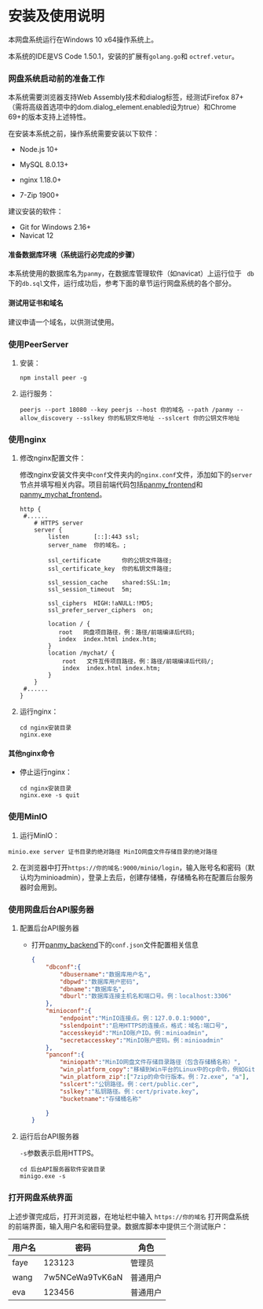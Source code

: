 # 安装及使用说明

本网盘系统运行在Windows 10 x64操作系统上。

本系统的IDE是VS Code 1.50.1，安装的扩展有`golang.go`和 `octref.vetur`。

### 网盘系统启动前的准备工作

本系统需要浏览器支持Web Assembly技术和dialog标签，经测试Firefox 87+（需将高级首选项中的dom.dialog_element.enabled设为true）和Chrome 69+的版本支持上述特性。

在安装本系统之前，操作系统需要安装以下软件：

- Node.js 10+

- MySQL 8.0.13+
- nginx 1.18.0+
- 7-Zip 1900+

建议安装的软件：

- Git for  Windows 2.16+
- Navicat 12




#### 准备数据库环境（系统运行必完成的步骤）

本系统使用的数据库名为`panmy`，在数据库管理软件（如navicat）上运行位于 ` db`  下的`db.sql`文件，运行成功后，参考下面的章节运行网盘系统的各个部分。

#### 测试用证书和域名

建议申请一个域名，以供测试使用。



### 使用PeerServer

1. 安装：

  
   ```
   npm install peer -g
   ```


2. 运行服务：

   ```
   peerjs --port 18080 --key peerjs --host 你的域名 --path /panmy --allow_discovery --sslkey 你的私钥文件地址 --sslcert 你的公钥文件地址
   ```



### 使用nginx

1. 修改nginx配置文件：

   修改nginx安装文件夹中`conf`文件夹内的`nginx.conf`文件，添加如下的`server`节点并填写相关内容。项目前端代码包括[panmy_frontend](https://github.com/tang5468484/panmy_frontend)和[panmy_mychat_frontend](https://github.com/tang5468484/panmy_mychat_frontend)。

   ```
   http {   
   	#......
       # HTTPS server
       server {
           listen       [::]:443 ssl;
           server_name  你的域名。;
   
           ssl_certificate      你的公钥文件路径;
           ssl_certificate_key  你的私钥文件路径;
   
           ssl_session_cache    shared:SSL:1m;
           ssl_session_timeout  5m;
   
           ssl_ciphers  HIGH:!aNULL:!MD5;
           ssl_prefer_server_ciphers  on;
   
           location / {
              root   网盘项目路径，例：路径/前端编译后代码;
              index  index.html index.htm;
           }
           location /mychat/ {
               root   文件互传项目路径，例：路径/前端编译后代码/;
               index  index.html index.htm;
           }
       }
   	#......
   }
   ```

2. 运行nginx：

   ```
   cd nginx安装目录
   nginx.exe
   ```

#### 其他nginx命令

- 停止运行nginx：

  ```
  cd nginx安装目录
  nginx.exe -s quit
  ```



### 使用MinIO

1. 运行MinIO：

```
minio.exe server 证书目录的绝对路径 MinIO网盘文件存储目录的绝对路径
```

2. 在浏览器中打开`https://你的域名:9000/minio/login`，输入账号名和密码（默认均为minioadmin），登录上去后，创建存储桶，存储桶名称在配置后台服务器时会用到。

### 使用网盘后台API服务器

1. 配置后台API服务器

   + 打开[panmy_backend](https://github.com/tang5468484/panmy_backend)下的`conf.json`文件配置相关信息

     ```json
     {
         "dbconf":{
             "dbusername":"数据库用户名",
             "dbpwd":"数据库用户密码",
             "dbname":"数据库名",
             "dburl":"数据库连接主机名和端口号。例：localhost:3306"
         },
         "minioconf":{
             "endpoint":"MinIO连接点。例：127.0.0.1:9000",
             "sslendpoint":"启用HTTPS的连接点，格式：域名:端口号",
             "accesskeyid":"MinIO账户ID。例：minioadmin",
             "secretaccesskey":"MinIO账户密码。例：minioadmin"
         },
         "panconf":{
             "miniopath":"MinIO网盘文件存储目录路径（包含存储桶名称）",
             "win_platform_copy":"移植到Win平台的Linux中的cp命令，例如Git for Windows中包含的cp程序",
             "win_platform_zip":["7zip的命令行版本。例：7z.exe", "a"],
             "sslcert":"公钥路径。例：cert/public.cer",
             "sslkey":"私钥路径。例：cert/private.key",
             "bucketname":"存储桶名称"
     
         }
     }
     ```


2. 运行后台API服务器

   `-s`参数表示启用HTTPS。

   ```
   cd 后台API服务器软件安装目录
   minigo.exe -s
   ```

### 打开网盘系统界面

上述步骤完成后，打开浏览器，在地址栏中输入 `https://你的域名` 打开网盘系统的前端界面，输入用户名和密码登录。数据库脚本中提供三个测试账户：

| 用户名 | 密码            | 角色     |
| ------ | --------------- | -------- |
| faye   | 123123          | 管理员   |
| wang   | 7w5NCeWa9TvK6aN | 普通用户 |
| eva    | 123456          | 普通用户 |

